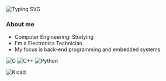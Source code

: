 ![Typing SVG](https://readme-typing-svg.demolab.com?font=Fira+Code&duration=4000&pause=100&center=true&vCenter=true&width=435&lines=Hi%2C+I'm+Jeferson+Marcante.;Welcome+to+my+profile.)

### About me

  - Computer Engineering: Studying
  - I'm a Electronics Technician
  - My focus is back-end programming and embedded systems

<!-- Languages -->
![C](https://img.shields.io/badge/C-00599C?style=for-the-badge&logo=c&logoColor=white)
![C++](https://img.shields.io/badge/C%2B%2B-00599C?style=for-the-badge&logo=c%2B%2B&logoColor=white)
![Python](https://img.shields.io/badge/Python-14354C?style=for-the-badge&logo=python&logoColor=white)
<!-- ![C#](https://img.shields.io/badge/C%23-239120?style=for-the-badge&logo=c-sharp&logoColor=white) -->
<!-- ![Assembly](https://img.shields.io/badge/Assembly-6E4C13?style=flat-square&logo=assembly) -->
<!-- ![Object-Pascal](https://img.shields.io/badge/Pascal-B0CE4E?style=flat-square&logo=pascal&logoColor=white) -->

<!-- Web -->
<!-- ![HTML5](https://img.shields.io/badge/-HTML5-E34F26?style=flat-square&logo=html5&logoColor=white) -->
<!-- ![CSS3](https://img.shields.io/badge/-CSS3-1572B6?style=flat-square&logo=css3) -->
<!-- ![JavaScript](https://img.shields.io/badge/-JavaScript-black?style=flat-square&logo=javascript) -->
<!-- ![TypeScript](https://img.shields.io/badge/-TypeScript-007ACC?style=flat-square&logo=typescript&logoColor=white) -->
<!-- ![PHP](https://img.shields.io/badge/PHP-777BB4?style=flat-square&logo=php&logoColor=white) -->

<!-- Electronics Design Platforms -->
![Kicad](https://img.shields.io/badge/Kicad-14354C?style=for-the-badge&logo=kicad&logoColor=white)
<!-- ![Autodesk Eagle](https://img.shields.io/badge/Autodesk_Eagle-14354C?style=flat-square&logo=Autodesk_Eagle&logoColor=white) -->
<!-- ![Autodesk Fusion 360](https://img.shields.io/badge/Autodesk_Fusion360-14354C?style=flat-square&logo=Fusion360&logoColor=white) -->

<!-- Prototyping Platforms -->
<!-- ![Arduino](https://img.shields.io/badge/Arduino-00979D?style=for-the-badge&logo=Arduino&logoColor=white) -->
<!-- ![Espressif](https://img.shields.io/badge/espressif-E7352C?style=for-the-badge&logo=espressif&logoColor=white) -->
<!-- ![Raspberry](https://img.shields.io/badge/Raspberry%20Pi-A22846?style=for-the-badge&logo=Raspberry%20Pi&logoColor=white) -->

<!-- Mobile Frameworks -->
<!-- ![Flutter](https://img.shields.io/badge/Flutter-02569B?style=for-the-badge&logo=flutter&logoColor=white) -->
<!-- ![Xamarin](https://img.shields.io/badge/Xamarin-3498DB?style=for-the-badge&logo=xamarin&logoColor=white) -->
<!-- ![React Native](https://img.shields.io/badge/React_Native-20232A?style=for-the-badge&logo=react&logoColor=61DAFB)  -->

<!-- Database -->
<!-- ![MySQL](https://img.shields.io/badge/-MySQL-4479A1?style=flat-square&logo=mysql&logoColor=white) -->
<!-- ![Postgres](https://img.shields.io/badge/postgres-%23316192.svg?style=flat-square&logo=postgresql&logoColor=white) -->

<!-- Socials -->
<!-- ![LinkedIn](https://img.shields.io/badge/LinkedIn-0077B5?style=for-the-badge&logo=linkedin&logoColor=white) -->
<!-- ![GitHub](https://img.shields.io/badge/GitHub-100000?style=for-the-badge&logo=github&logoColor=white) -->
<!-- ![GitLab](https://img.shields.io/badge/GitLab-330F63?style=for-the-badge&logo=gitlab&logoColor=white) -->

<!-- OS -->
<!-- ![Windows](https://img.shields.io/badge/Windows-0078D6?style=for-the-badge&logo=windows&logoColor=white) --> 
<!-- ![Linux](https://img.shields.io/badge/Linux-FCC624?style=for-the-badge&logo=linux&logoColor=black) -->

<!--
**JefersonMarcante/JefersonMarcante** is a ✨ _special_ ✨ repository because its `README.md` (this file) appears on your GitHub profile.

Here are some ideas to get you started:

- 🔭 I’m currently working on ...
- 🌱 I’m currently learning ...
- 👯 I’m looking to collaborate on ...
- 🤔 I’m looking for help with ...
- 💬 Ask me about ...
- 📫 How to reach me: ...
- 😄 Pronouns: ...
- ⚡ Fun fact: ...

![Jeferson's GitHub stats](https://github-readme-stats.vercel.app/api?username=JefersonMarcante&theme=dark&hide=stars,commits,prs,issues,contribs)
![Top Langs](https://github-readme-stats.vercel.app/api/top-langs/?username=JefersonMarcante&layout=compact&langs_count=5&theme=dark)
![Readme Card](https://github-readme-stats.vercel.app/api/pin/?username=JefersonMarcante&repo={Repo})

![Nodejs](https://img.shields.io/badge/-Nodejs-339933?style=flat-square&logo=Node.js&logoColor=white)

![Bootstrap](https://img.shields.io/badge/-Bootstrap-563D7C?style=flat-square&logo=bootstrap)
![Django](https://img.shields.io/badge/Django-092E20?style=flat-square&logo=django&logoColor=white)
![Angular](https://img.shields.io/badge/-Angular-DD0031?style=flat-square&logo=angular)
![Ionic](https://img.shields.io/badge/-Ionic-3880FF?style=flat-square&logo=ionic&logoColor=white)
![Laravel](https://img.shields.io/badge/Laravel-FF2D20?style=flat-square&logo=laravel&logoColor=white)
![Apache](https://img.shields.io/badge/apache-%23D42029.svg?style=flat-square&logo=apache&logoColor=white)

![VSCode](https://img.shields.io/badge/-VSCode-007ACC?style=flat-square&logo=visual-studio-code&logoColor=white)

![AndroidStudio](https://img.shields.io/badge/Android-3DDC84?style=flat-square&logo=android&logoColor=white)
![Eclipse](https://img.shields.io/badge/-Eclipse-2C2255?style=flat-square&logo=eclipse&logoColor=white)
-->
